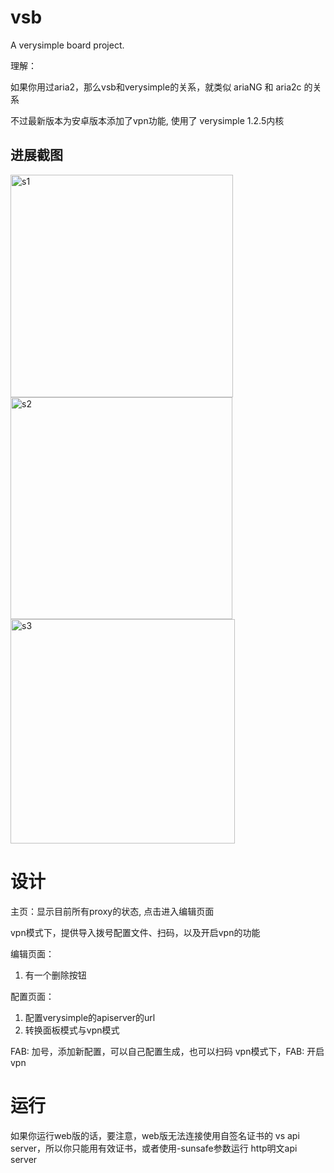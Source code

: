 # vsb

A verysimple board project.

理解：

如果你用过aria2，那么vsb和verysimple的关系，就类似 ariaNG 和 aria2c 的关系

不过最新版本为安卓版本添加了vpn功能, 使用了 verysimple 1.2.5内核 



## 进展截图


<img width="356" alt="s1" src="https://user-images.githubusercontent.com/75717694/206056411-1af3efd2-aa75-4955-99c4-33d49ea1817e.png">
<img width="355" alt="s2" src="https://user-images.githubusercontent.com/75717694/206056414-6a52d410-ec39-480f-8edf-184b5ecb83c0.png">
<img width="359" alt="s3" src="https://user-images.githubusercontent.com/75717694/206056418-2e4d71b6-814f-4df0-bfe4-a7d2dfb4b208.png">


# 设计
主页：显示目前所有proxy的状态, 点击进入编辑页面

vpn模式下，提供导入拨号配置文件、扫码，以及开启vpn的功能

编辑页面：
1. 有一个删除按钮

配置页面：
1. 配置verysimple的apiserver的url
2. 转换面板模式与vpn模式

FAB: 加号，添加新配置，可以自己配置生成，也可以扫码
vpn模式下，FAB: 开启vpn

# 运行

如果你运行web版的话，要注意，web版无法连接使用自签名证书的 vs api server，所以你只能用有效证书，或者使用-sunsafe参数运行 http明文api server

